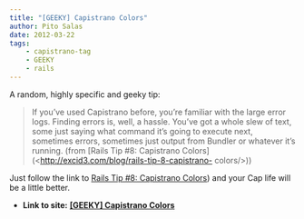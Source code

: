 ```yaml
---
title: "[GEEKY] Capistrano Colors"
author: Pito Salas
date: 2012-03-22
tags:
    - capistrano-tag
    - GEEKY
    - rails
---
```




A random, highly specific and geeky tip:

> If you’ve used Capistrano before, you’re familiar with the large error logs.
> Finding errors is, well, a hassle. You’ve got a whole slew of text, some
> just saying what command it’s going to execute next, sometimes errors,
> sometimes just output from Bundler or whatever it’s running. (from [Rails
> Tip #8: Capistrano Colors](<http://excid3.com/blog/rails-tip-8-capistrano-
> colors/>))

Just follow the link to [Rails Tip #8: Capistrano
Colors](<http://excid3.com/blog/rails-tip-8-capistrano-colors/>)) and your Cap
life will be a little better.

>


* **Link to site:** **[[GEEKY] Capistrano Colors](None)**
